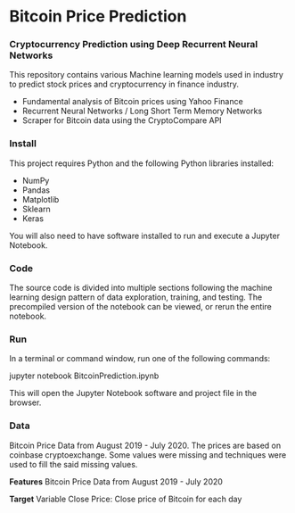 # Bitcoin Price Prediction

### Cryptocurrency Prediction using Deep Recurrent Neural Networks

This repository contains various Machine learning models used in industry to predict stock prices and cryptocurrency in finance industry.

- Fundamental analysis of Bitcoin prices using Yahoo Finance
- Recurrent Neural Networks / Long Short Term Memory Networks
- Scraper for Bitcoin data using the CryptoCompare API

### Install
This project requires Python and the following Python libraries installed:

- NumPy
- Pandas
- Matplotlib
- Sklearn
- Keras

You will also need to have software installed to run and execute a Jupyter Notebook.

### Code
The source code is divided into multiple sections following the machine learning design pattern of data exploration, training, and testing. The precompiled version of the notebook can be viewed, or rerun the entire notebook.

### Run
In a terminal or command window, run one of the following commands:

jupyter notebook BitcoinPrediction.ipynb

This will open the Jupyter Notebook software and project file in the browser.

### Data
Bitcoin Price Data from August 2019 - July 2020. The prices are based on coinbase cryptoexchange. Some values were missing and techniques were used to fill the said missing values.

**Features** Bitcoin Price Data from August 2019 - July 2020

**Target** Variable Close Price: Close price of Bitcoin for each day
 

